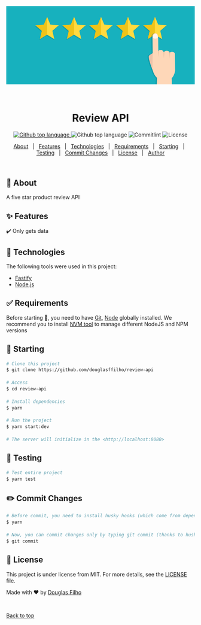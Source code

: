 <div align="center" id="top"> 
  <img src="./.github/review.webp" alt="Review API" />

  &#xa0;
</div>

<h1 align="center">Review API</h1>

<p align="center">
  <a href="https://www.fastify.io/" rel="nofollow">
    <img alt="Github top language" src="https://img.shields.io/badge/Fastify-4.x-green.svg">
  </a>

  <img alt="Github top language" src="https://img.shields.io/badge/NodeJS-16.x-green.svg">

  <img alt="Commitlint" src="https://img.shields.io/badge/commitlint-&check;-green.svg">

  <img alt="License" src="https://img.shields.io/badge/License-MIT-yellow.svg">
</p>

<p align="center">
  <a href="#dart-about">About</a> &#xa0; | &#xa0; 
  <a href="#sparkles-features">Features</a> &#xa0; | &#xa0;
  <a href="#rocket-technologies">Technologies</a> &#xa0; | &#xa0;
  <a href="#white_check_mark-requirements">Requirements</a> &#xa0; | &#xa0;
  <a href="#checkered_flag-starting">Starting</a> &#xa0; | &#xa0;
  <a href="#mag_right-testing">Testing</a> &#xa0; | &#xa0;
  <a href="#pencil2-commit-changes">Commit Changes</a> &#xa0; | &#xa0;
  <a href="#memo-license">License</a> &#xa0; | &#xa0;
  <a href="https://github.com/techinsiderbrasil" target="_blank">Author</a>
</p>

<br>

## :dart: About ##

A five star product review API

## :sparkles: Features ##

:heavy_check_mark: Only gets data

## :rocket: Technologies ##

The following tools were used in this project:

- [Fastify](https://www.fastify.io/)
- [Node.js](https://nodejs.org/en/)

## :white_check_mark: Requirements ##

Before starting :checkered_flag:, you need to have [Git](https://git-scm.com), [Node](https://nodejs.org/en/) globally installed.
We recommend you to install [NVM tool](https://github.com/nvm-sh/nvm/blob/master/README.md#installing-and-updating) to manage different NodeJS and NPM versions

## :checkered_flag: Starting ##

```bash
# Clone this project
$ git clone https://github.com/douglasffilho/review-api

# Access
$ cd review-api

# Install dependencies
$ yarn

# Run the project
$ yarn start:dev

# The server will initialize in the <http://localhost:8080>
```

## :mag_right: Testing ##

```bash
# Test entire project
$ yarn test
```

## :pencil2: Commit Changes ##

```bash
# Before commit, you need to install husky hooks (which come from dependency install)
$ yarn

# Now, you can commit changes only by typing git commit (thanks to husky, commitizen and commitlint features)
$ git commit
```

## :memo: License ##

This project is under license from MIT. For more details, see the [LICENSE](LICENSE) file.


Made with :heart: by <a href="https://github.com/douglasffilho" target="_blank">Douglas Filho</a>

&#xa0;

<a href="#top">Back to top</a>
